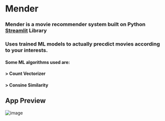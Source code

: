 # Mender
### Mender is a movie recommender system built on Python [Streamlit](https://streamlit.io/) Library
### Uses trained ML models to actually precdict movies according to your interests.
#### Some ML algorithms used are:
####  > Count Vectorizer
####  > Consine Similarity

## App Preview

![image](https://github.com/anshvert/Mender/assets/53685410/0296f539-d665-4528-b766-3a00189cd397)






